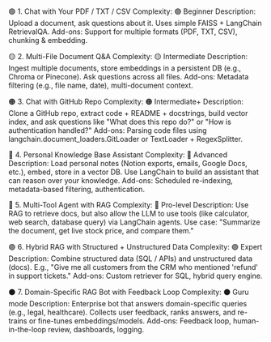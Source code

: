 🟢 1. Chat with Your PDF / TXT / CSV
Complexity: 🟢 Beginner
Description: Upload a document, ask questions about it. Uses simple FAISS + LangChain RetrievalQA.
Add-ons: Support for multiple formats (PDF, TXT, CSV), chunking & embedding.

🟡 2. Multi-File Document Q&A
Complexity: 🟡 Intermediate
Description: Ingest multiple documents, store embeddings in a persistent DB (e.g., Chroma or Pinecone). Ask questions across all files.
Add-ons: Metadata filtering (e.g., file name, date), multi-document context.

🟠 3. Chat with GitHub Repo
Complexity: 🟠 Intermediate+
Description: Clone a GitHub repo, extract code + README + docstrings, build vector index, and ask questions like "What does this repo do?" or "How is authentication handled?"
Add-ons: Parsing code files using langchain.document_loaders.GitLoader or TextLoader + RegexSplitter.

🔵 4. Personal Knowledge Base Assistant
Complexity: 🔵 Advanced
Description: Load personal notes (Notion exports, emails, Google Docs, etc.), embed, store in a vector DB. Use LangChain to build an assistant that can reason over your knowledge.
Add-ons: Scheduled re-indexing, metadata-based filtering, authentication.

🔴 5. Multi-Tool Agent with RAG
Complexity: 🔴 Pro-level
Description: Use RAG to retrieve docs, but also allow the LLM to use tools (like calculator, web search, database query) via LangChain agents.
Use case: "Summarize the document, get live stock price, and compare them."

🟣 6. Hybrid RAG with Structured + Unstructured Data
Complexity: 🟣 Expert
Description: Combine structured data (SQL / APIs) and unstructured data (docs). E.g., "Give me all customers from the CRM who mentioned 'refund' in support tickets."
Add-ons: Custom retriever for SQL, hybrid query engine.

⚫ 7. Domain-Specific RAG Bot with Feedback Loop
Complexity: ⚫ Guru mode
Description: Enterprise bot that answers domain-specific queries (e.g., legal, healthcare). Collects user feedback, ranks answers, and re-trains or fine-tunes embeddings/models.
Add-ons: Feedback loop, human-in-the-loop review, dashboards, logging.
